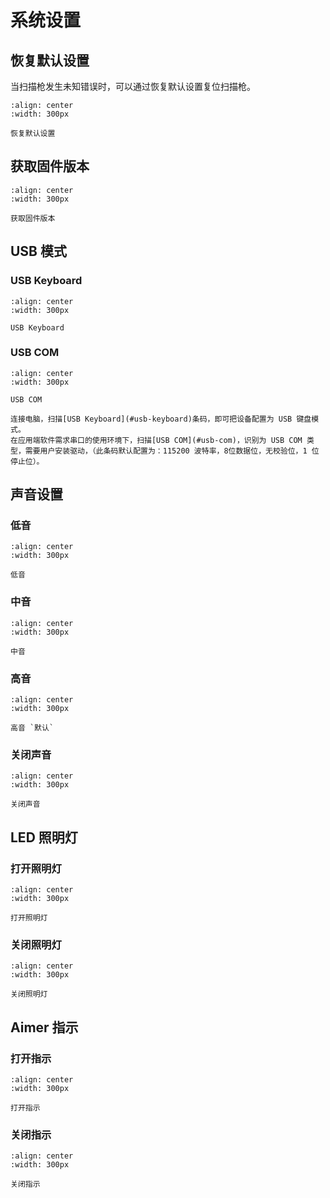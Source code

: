 # 系统设置

## 恢复默认设置
当扫描枪发生未知错误时，可以通过恢复默认设置复位扫描枪。

```{figure} ../../../media/800006..png
:align: center
:width: 300px

恢复默认设置
```


## 获取固件版本

```{figure} ../../../media/809005..png
:align: center
:width: 300px

获取固件版本
```

## USB 模式
### USB Keyboard

```{figure} ../../../media/881001124..png
:align: center
:width: 300px

USB Keyboard
```


### USB COM

```{figure} ../../../media/881001133..png
:align: center
:width: 300px

USB COM
```

```{note}
连接电脑，扫描[USB Keyboard](#usb-keyboard)条码，即可把设备配置为 USB 键盘模式。  
在应用端软件需求串口的使用环境下，扫描[USB COM](#usb-com)，识别为 USB COM 类型，需要用户安装驱动，（此条码默认配置为：115200 波特率，8位数据位，无校验位，1 位停止位）。
```

## 声音设置

### 低音
```{figure} ../../../media/8410091..png
:align: center
:width: 300px

低音
```
  
### 中音
```{figure} ../../../media/8410092..png
:align: center
:width: 300px

中音
```
  
### 高音
```{figure} ../../../media/8410093..png
:align: center
:width: 300px

高音 `默认`
```
  
### 关闭声音
```{figure} ../../../media/8410090..png
:align: center
:width: 300px

关闭声音
```


## LED 照明灯

### 打开照明灯
```{figure} ../../../media/8980051..png
:align: center
:width: 300px

打开照明灯
```



### 关闭照明灯
```{figure} ../../../media/8980050..png
:align: center
:width: 300px

关闭照明灯
```



## Aimer 指示


### 打开指示
```{figure} ../../../media/8980022..png
:align: center
:width: 300px

打开指示
```



### 关闭指示
```{figure} ../../../media/8980020..png
:align: center
:width: 300px

关闭指示
```